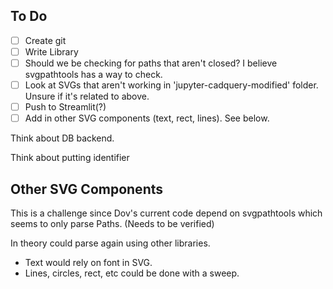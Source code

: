 
## To Do
- [ ] Create git
- [ ] Write Library
- [ ] Should we be checking for paths that aren't closed? I believe svgpathtools has a way to check.
- [ ] Look at SVGs that aren't working in 'jupyter-cadquery-modified' folder. Unsure if it's related to above.
- [ ] Push to Streamlit(?)
- [ ] Add in other SVG components (text, rect, lines). See below.

Think about DB backend.

Think about putting identifier


## Other SVG Components
This is a challenge since Dov's current code depend on svgpathtools which seems to only parse Paths. (Needs to be verified)

In theory could parse again using other libraries. 
- Text would rely on font in SVG.
- Lines, circles, rect, etc could be done with a sweep.
